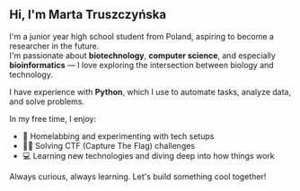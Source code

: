 ## Hi, I'm Marta Truszczyńska

I'm a junior year high school student from Poland, aspiring to become a researcher in the future.  
I'm passionate about **biotechnology**, **computer science**, and especially **bioinformatics** — I love exploring the intersection between biology and technology.

I have experience with **Python**, which I use to automate tasks, analyze data, and solve problems.

In my free time, I enjoy:
- 🧪 Homelabbing and experimenting with tech setups
- 🕵️‍♀️ Solving CTF (Capture The Flag) challenges
- 💻 Learning new technologies and diving deep into how things work

Always curious, always learning. Let's build something cool together!
